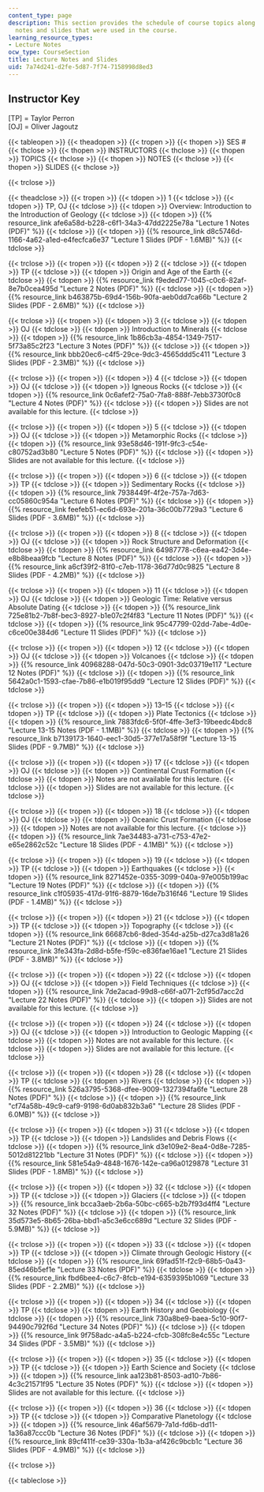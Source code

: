 ```yaml
---
content_type: page
description: This section provides the schedule of course topics along with the lecture
  notes and slides that were used in the course.
learning_resource_types:
- Lecture Notes
ocw_type: CourseSection
title: Lecture Notes and Slides
uid: 7a74d241-d2fe-5d87-7f74-7158998d8ed3
---
```


Instructor Key
--------------

\[TP\] = Taylor Perron  
\[OJ\] = Oliver Jagoutz

{{< tableopen >}}
{{< theadopen >}}
{{< tropen >}}
{{< thopen >}}
SES #
{{< thclose >}}
{{< thopen >}}
INSTRUCTORS
{{< thclose >}}
{{< thopen >}}
TOPICS
{{< thclose >}}
{{< thopen >}}
NOTES
{{< thclose >}}
{{< thopen >}}
SLIDES
{{< thclose >}}

{{< trclose >}}

{{< theadclose >}}
{{< tropen >}}
{{< tdopen >}}
1
{{< tdclose >}}
{{< tdopen >}}
TP, OJ
{{< tdclose >}}
{{< tdopen >}}
Overview: Introduction to the Introduction of Geology
{{< tdclose >}}
{{< tdopen >}}
{{% resource_link afe6a58d-b228-c6f1-34a3-47dd2225e78a "Lecture 1 Notes (PDF)" %}}
{{< tdclose >}}
{{< tdopen >}}
{{% resource_link d8c5746d-1166-4a62-a1ed-e4fecfca6e37 "Lecture 1 Slides (PDF - 1.6MB)" %}}
{{< tdclose >}}

{{< trclose >}}
{{< tropen >}}
{{< tdopen >}}
2
{{< tdclose >}}
{{< tdopen >}}
TP
{{< tdclose >}}
{{< tdopen >}}
Origin and Age of the Earth
{{< tdclose >}}
{{< tdopen >}}
{{% resource_link f9eded77-1045-c0c6-82af-8e7b0cea495d "Lecture 2 Notes (PDF)" %}}
{{< tdclose >}}
{{< tdopen >}}
{{% resource_link b463875b-69d4-156b-90fa-aeb0dd7ca66b "Lecture 2 Slides (PDF - 2.6MB)" %}}
{{< tdclose >}}

{{< trclose >}}
{{< tropen >}}
{{< tdopen >}}
3
{{< tdclose >}}
{{< tdopen >}}
OJ
{{< tdclose >}}
{{< tdopen >}}
Introduction to Minerals
{{< tdclose >}}
{{< tdopen >}}
{{% resource_link 1b86cb3a-4854-1349-7517-5f73a85c2f23 "Lecture 3 Notes (PDF)" %}}
{{< tdclose >}}
{{< tdopen >}}
{{% resource_link bbb20ec6-c4f5-29ce-9dc3-4565ddd5c411 "Lecture 3 Slides (PDF - 2.3MB)" %}}
{{< tdclose >}}

{{< trclose >}}
{{< tropen >}}
{{< tdopen >}}
4
{{< tdclose >}}
{{< tdopen >}}
OJ
{{< tdclose >}}
{{< tdopen >}}
Igneous Rocks
{{< tdclose >}}
{{< tdopen >}}
{{% resource_link 0c6afef2-75a0-7fa8-888f-7ebb3730f0c8 "Lecture 4 Notes (PDF)" %}}
{{< tdclose >}}
{{< tdopen >}}
Slides are not available for this lecture.
{{< tdclose >}}

{{< trclose >}}
{{< tropen >}}
{{< tdopen >}}
5
{{< tdclose >}}
{{< tdopen >}}
OJ
{{< tdclose >}}
{{< tdopen >}}
Metamorphic Rocks
{{< tdclose >}}
{{< tdopen >}}
{{% resource_link 93e58d46-191f-9fc3-c54e-c80752ad3b80 "Lecture 5 Notes (PDF)" %}}
{{< tdclose >}}
{{< tdopen >}}
Slides are not available for this lecture.
{{< tdclose >}}

{{< trclose >}}
{{< tropen >}}
{{< tdopen >}}
6
{{< tdclose >}}
{{< tdopen >}}
TP
{{< tdclose >}}
{{< tdopen >}}
Sedimentary Rocks
{{< tdclose >}}
{{< tdopen >}}
{{% resource_link 7938449f-4f2e-757a-7d63-cc05860c954a "Lecture 6 Notes (PDF)" %}}
{{< tdclose >}}
{{< tdopen >}}
{{% resource_link feefeb51-ec6d-693e-201a-36c00b7729a3 "Lecture 6 Slides (PDF - 3.6MB)" %}}
{{< tdclose >}}

{{< trclose >}}
{{< tropen >}}
{{< tdopen >}}
8
{{< tdclose >}}
{{< tdopen >}}
OJ
{{< tdclose >}}
{{< tdopen >}}
Rock Structure and Deformation
{{< tdclose >}}
{{< tdopen >}}
{{% resource_link 64987778-c6ea-ea42-3d4e-e8b8beaa9fcb "Lecture 8 Notes (PDF)" %}}
{{< tdclose >}}
{{< tdopen >}}
{{% resource_link a6cf39f2-81f0-c7eb-1178-36d77d0c9825 "Lecture 8 Slides (PDF - 4.2MB)" %}}
{{< tdclose >}}

{{< trclose >}}
{{< tropen >}}
{{< tdopen >}}
11
{{< tdclose >}}
{{< tdopen >}}
OJ
{{< tdclose >}}
{{< tdopen >}}
Geologic Time: Relative versus Absolute Dating
{{< tdclose >}}
{{< tdopen >}}
{{% resource_link 725e81b2-7b8f-bec3-8927-b1e07c2f4f83 "Lecture 11 Notes (PDF)" %}}
{{< tdclose >}}
{{< tdopen >}}
{{% resource_link 95c47799-02dd-7abe-4d0e-c6ce00e384d6 "Lecture 11 Slides (PDF)" %}}
{{< tdclose >}}

{{< trclose >}}
{{< tropen >}}
{{< tdopen >}}
12
{{< tdclose >}}
{{< tdopen >}}
OJ
{{< tdclose >}}
{{< tdopen >}}
Volcanoes
{{< tdclose >}}
{{< tdopen >}}
{{% resource_link 40968288-047d-50c3-0901-3dc03719e117 "Lecture 12 Notes (PDF)" %}}
{{< tdclose >}}
{{< tdopen >}}
{{% resource_link 5642a0c1-1593-cfae-7b86-e1b019f95dd9 "Lecture 12 Slides (PDF)" %}}
{{< tdclose >}}

{{< trclose >}}
{{< tropen >}}
{{< tdopen >}}
13–15
{{< tdclose >}}
{{< tdopen >}}
TP
{{< tdclose >}}
{{< tdopen >}}
Plate Tectonics
{{< tdclose >}}
{{< tdopen >}}
{{% resource_link 7883fdc6-5f0f-4ffe-3ef3-19beedc4bdc8 "Lecture 13-15 Notes (PDF - 1.1MB)" %}}
{{< tdclose >}}
{{< tdopen >}}
{{% resource_link b7139173-1640-eec1-30d5-377e17a58f9f "Lecture 13-15 Slides (PDF - 9.7MB)" %}}
{{< tdclose >}}

{{< trclose >}}
{{< tropen >}}
{{< tdopen >}}
17
{{< tdclose >}}
{{< tdopen >}}
OJ
{{< tdclose >}}
{{< tdopen >}}
Continental Crust Formation
{{< tdclose >}}
{{< tdopen >}}
Notes are not available for this lecture.
{{< tdclose >}}
{{< tdopen >}}
Slides are not available for this lecture.
{{< tdclose >}}

{{< trclose >}}
{{< tropen >}}
{{< tdopen >}}
18
{{< tdclose >}}
{{< tdopen >}}
OJ
{{< tdclose >}}
{{< tdopen >}}
Oceanic Crust Formation
{{< tdclose >}}
{{< tdopen >}}
Notes are not available for this lecture.
{{< tdclose >}}
{{< tdopen >}}
{{% resource_link 7ae34483-a731-c753-47e2-e65e2862c52c "Lecture 18 Slides (PDF - 4.1MB)" %}}
{{< tdclose >}}

{{< trclose >}}
{{< tropen >}}
{{< tdopen >}}
19
{{< tdclose >}}
{{< tdopen >}}
TP
{{< tdclose >}}
{{< tdopen >}}
Earthquakes
{{< tdclose >}}
{{< tdopen >}}
{{% resource_link 8271452e-0355-3099-040a-97e005b199ac "Lecture 19 Notes (PDF)" %}}
{{< tdclose >}}
{{< tdopen >}}
{{% resource_link c1f05935-417d-91f6-8879-16de7b316f46 "Lecture 19 Slides (PDF - 1.4MB)" %}}
{{< tdclose >}}

{{< trclose >}}
{{< tropen >}}
{{< tdopen >}}
21
{{< tdclose >}}
{{< tdopen >}}
TP
{{< tdclose >}}
{{< tdopen >}}
Topography
{{< tdclose >}}
{{< tdopen >}}
{{% resource_link 66687cb6-8ded-354d-a25b-d27ca3d81a26 "Lecture 21 Notes (PDF)" %}}
{{< tdclose >}}
{{< tdopen >}}
{{% resource_link 3fe343fa-2d8d-b5fe-f59c-e836fae16ae1 "Lecture 21 Slides (PDF - 3.8MB)" %}}
{{< tdclose >}}

{{< trclose >}}
{{< tropen >}}
{{< tdopen >}}
22
{{< tdclose >}}
{{< tdopen >}}
OJ
{{< tdclose >}}
{{< tdopen >}}
Field Techniques
{{< tdclose >}}
{{< tdopen >}}
{{% resource_link 7de2acad-99d8-c66f-a071-2cf95d7acc2d "Lecture 22 Notes (PDF)" %}}
{{< tdclose >}}
{{< tdopen >}}
Slides are not available for this lecture.
{{< tdclose >}}

{{< trclose >}}
{{< tropen >}}
{{< tdopen >}}
24
{{< tdclose >}}
{{< tdopen >}}
OJ
{{< tdclose >}}
{{< tdopen >}}
Introduction to Geologic Mapping
{{< tdclose >}}
{{< tdopen >}}
Notes are not available for this lecture.
{{< tdclose >}}
{{< tdopen >}}
Slides are not available for this lecture.
{{< tdclose >}}

{{< trclose >}}
{{< tropen >}}
{{< tdopen >}}
28
{{< tdclose >}}
{{< tdopen >}}
TP
{{< tdclose >}}
{{< tdopen >}}
Rivers
{{< tdclose >}}
{{< tdopen >}}
{{% resource_link 526a3795-5368-dfee-9009-1327394fa6fe "Lecture 28 Notes (PDF)" %}}
{{< tdclose >}}
{{< tdopen >}}
{{% resource_link "cf74a58b-49c9-caf9-9198-6d0ab832b3a6" "Lecture 28 Slides (PDF - 6.0MB)" %}}
{{< tdclose >}}

{{< trclose >}}
{{< tropen >}}
{{< tdopen >}}
31
{{< tdclose >}}
{{< tdopen >}}
TP
{{< tdclose >}}
{{< tdopen >}}
Landslides and Debris Flows
{{< tdclose >}}
{{< tdopen >}}
{{% resource_link d3e109e2-8ea4-0d8e-7285-5012d81221bb "Lecture 31 Notes (PDF)" %}}
{{< tdclose >}}
{{< tdopen >}}
 {{% resource_link 581e54a9-4848-1676-142e-ca96a0129878 "Lecture 31 Slides (PDF - 1.8MB)" %}}
{{< tdclose >}}

{{< trclose >}}
{{< tropen >}}
{{< tdopen >}}
32
{{< tdclose >}}
{{< tdopen >}}
TP
{{< tdclose >}}
{{< tdopen >}}
Glaciers
{{< tdclose >}}
{{< tdopen >}}
{{% resource_link bcca3aeb-2b6a-50bc-c665-b2b7f93d4ff4 "Lecture 32 Notes (PDF)" %}}
{{< tdclose >}}
{{< tdopen >}}
{{% resource_link 35d573e5-8b65-26ba-bbd1-a5c3e6cc689d "Lecture 32 Slides (PDF - 5.9MB)" %}}
{{< tdclose >}}

{{< trclose >}}
{{< tropen >}}
{{< tdopen >}}
33
{{< tdclose >}}
{{< tdopen >}}
TP
{{< tdclose >}}
{{< tdopen >}}
Climate through Geologic History
{{< tdclose >}}
{{< tdopen >}}
{{% resource_link 69fad51f-f2c9-68b5-0a43-85ed46b5ef1e "Lecture 33 Notes (PDF)" %}}
{{< tdclose >}}
{{< tdopen >}}
{{% resource_link fbd6bee4-c6c7-8fcb-e194-6359395b1069 "Lecture 33 Slides (PDF - 2.2MB)" %}}
{{< tdclose >}}

{{< trclose >}}
{{< tropen >}}
{{< tdopen >}}
34
{{< tdclose >}}
{{< tdopen >}}
TP
{{< tdclose >}}
{{< tdopen >}}
Earth History and Geobiology
{{< tdclose >}}
{{< tdopen >}}
{{% resource_link 730a8be9-baea-5c10-90f7-94490c792f6d "Lecture 34 Notes (PDF)" %}}
{{< tdclose >}}
{{< tdopen >}}
{{% resource_link 9f758adc-a4a5-b224-cfcb-308fc8e4c55c "Lecture 34 Slides (PDF - 3.5MB)" %}}
{{< tdclose >}}

{{< trclose >}}
{{< tropen >}}
{{< tdopen >}}
35
{{< tdclose >}}
{{< tdopen >}}
TP
{{< tdclose >}}
{{< tdopen >}}
Earth Science and Society
{{< tdclose >}}
{{< tdopen >}}
{{% resource_link aa123b81-8503-ad10-7b86-4c3c21571f95 "Lecture 35 Notes (PDF)" %}}
{{< tdclose >}}
{{< tdopen >}}
Slides are not available for this lecture.
{{< tdclose >}}

{{< trclose >}}
{{< tropen >}}
{{< tdopen >}}
36
{{< tdclose >}}
{{< tdopen >}}
TP
{{< tdclose >}}
{{< tdopen >}}
Comparative Planetology
{{< tdclose >}}
{{< tdopen >}}
{{% resource_link 46af5679-7a1d-fd6b-dd11-1a36a87ccc0b "Lecture 36 Notes (PDF)" %}}
{{< tdclose >}}
{{< tdopen >}}
{{% resource_link 89cf411f-ce39-330a-1b3a-af426c9bcb1c "Lecture 36 Slides (PDF - 4.9MB)" %}}
{{< tdclose >}}

{{< trclose >}}

{{< tableclose >}}